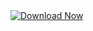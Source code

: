 <a href="https://t.me/System_Services_Channel" target="_blank" rel="noopener noreferrer">
  <img alt="Download Now" src="https://img.shields.io/badge/Download-Now-brightgreen?style=for-the-badge&logo=download" />
</a>
